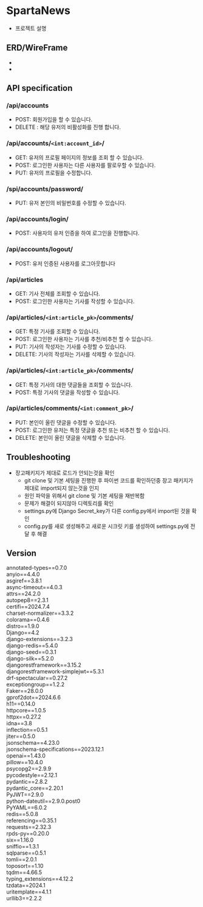 # SpartaNews
 - 프로젝트 설명
## ERD/WireFrame
 - 
 - 
## API specification
### /api/accounts
 - POST: 회원가입을 할 수 있습니다.
 - DELETE : 해당 유저의 비활성화를 진행 합니다.

### /api/accounts/`<int:account_id>`/
 - GET: 유저의 프로필 페이지의 정보를 조회 할 수 있습니다.
 - POST: 로그인한 사용자는 다른 사용자를 팔로우할 수 있습니다.
 - PUT: 유저의 프로필을 수정합니다.

### /spi/accounts/password/
- PUT: 유저 본인의 비밀번호를 수정할 수 있습니다. 

### /api/accounts/login/
 - POST: 사용자의 유저 인증을 하여 로그인을 진행합니다.

### /api/accounts/logout/
 - POST: 유저 인증된 사용자를 로그아웃합니다

### /api/articles
 - GET: 기사 전체를 조회할 수 있습니다.
 - POST: 로그인한 사용자는 기사를 작성할 수 있습니다.

### /api/articles/`<int:article_pk>`/comments/
 - GET: 특정 기사를 조회할 수 있습니다.
 - POST: 로그인한 사용자는 기사를 추천/비추천 할 수 있습니다.
 - PUT: 기사의 작성자는 기사를 수정할 수 있습니다.
 - DELETE: 기사의 작성자는 기사를 삭제할 수 있습니다.

 ### /api/articles/`<int:article_pk>`/comments/
 - GET: 특정 기사의 대한 댓글들을 조회할 수 있습니다.
 - POST: 특정 기사의 댓글을 작성할 수 있습니다.

 ### /api/articles/comments/`<int:comment_pk>`/
 - PUT: 본인이 올린 댓글을 수정할 수 있습니다.
 - POST: 로그인한 유저는 특정 댓글을 추천 또는 비추천 할 수 있습니다.
 - DELETE: 본인이 올린 댓글을 삭제할 수 있습니다. 

## Troubleshooting
 - 장고패키지가 제대로 로드가 안되는것을 확인
    - git clone 및 기본 세팅을 진행한 후 파이썬 코드를 확인하던중 장고 패키지가 제대로 import되지 않는것을 인지
    - 원인 파악을 위해서 git clone 및 기본 세팅을 재반복함
    - 문제가 해결이 되지않아 디렉토리를 확인
    - settings.py에 Django Secret_key가 다른 config.py에서 import된 것을 확인
    - config.py를 새로 생성해주고 새로운 시크릿 키를 생성하여 settings.py에 전달 후 해결 

## Version
annotated-types==0.7.0  
anyio==4.4.0  
asgiref==3.8.1  
async-timeout==4.0.3  
attrs==24.2.0  
autopep8==2.3.1  
certifi==2024.7.4  
charset-normalizer==3.3.2  
colorama==0.4.6  
distro==1.9.0  
Django==4.2  
django-extensions==3.2.3  
django-redis==5.4.0  
django-seed==0.3.1  
django-silk==5.2.0  
djangorestframework==3.15.2  
djangorestframework-simplejwt==5.3.1  
drf-spectacular==0.27.2  
exceptiongroup==1.2.2  
Faker==28.0.0  
gprof2dot==2024.6.6  
h11==0.14.0  
httpcore==1.0.5  
httpx==0.27.2  
idna==3.8  
inflection==0.5.1  
jiter==0.5.0  
jsonschema==4.23.0  
jsonschema-specifications==2023.12.1  
openai==1.43.0  
pillow==10.4.0  
psycopg2==2.9.9  
pycodestyle==2.12.1  
pydantic==2.8.2  
pydantic_core==2.20.1  
PyJWT==2.9.0  
python-dateutil==2.9.0.post0  
PyYAML==6.0.2  
redis==5.0.8  
referencing==0.35.1  
requests==2.32.3  
rpds-py==0.20.0  
six==1.16.0  
sniffio==1.3.1  
sqlparse==0.5.1  
tomli==2.0.1  
toposort==1.10  
tqdm==4.66.5  
typing_extensions==4.12.2  
tzdata==2024.1  
uritemplate==4.1.1  
urllib3==2.2.2  